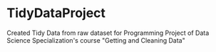 # TidyDataProject
Created Tidy Data from raw dataset for Programming Project of Data Science Specialization's course "Getting and Cleaning Data"
